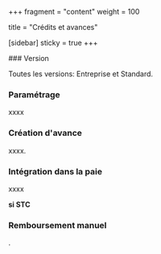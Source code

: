 +++
fragment = "content"
weight = 100

title = "Crédits et avances"

[sidebar]
  sticky = true
+++

### Version

Toutes les versions: Entreprise et Standard.

### Paramétrage

xxxx

### Création d'avance

xxxx.

### Intégration dans la paie



xxxx

**si STC**

### Remboursement manuel

.

